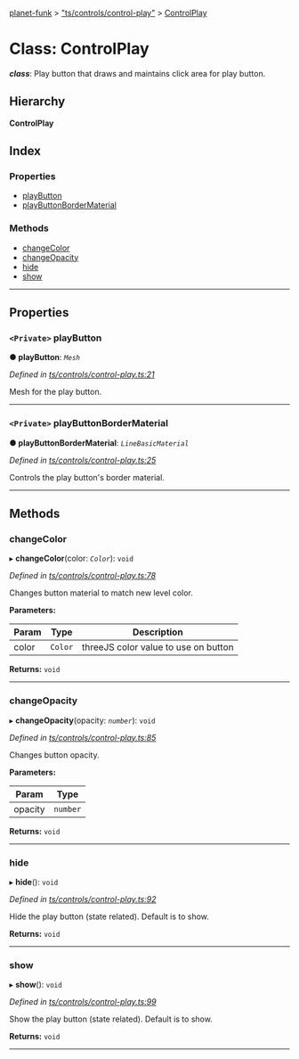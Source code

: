 [planet-funk](../README.md) > ["ts/controls/control-play"](../modules/_ts_controls_control_play_.md) > [ControlPlay](../classes/_ts_controls_control_play_.controlplay.md)

# Class: ControlPlay

*__class__*: Play button that draws and maintains click area for play button.

## Hierarchy

**ControlPlay**

## Index

### Properties

* [playButton](_ts_controls_control_play_.controlplay.md#playbutton)
* [playButtonBorderMaterial](_ts_controls_control_play_.controlplay.md#playbuttonbordermaterial)

### Methods

* [changeColor](_ts_controls_control_play_.controlplay.md#changecolor)
* [changeOpacity](_ts_controls_control_play_.controlplay.md#changeopacity)
* [hide](_ts_controls_control_play_.controlplay.md#hide)
* [show](_ts_controls_control_play_.controlplay.md#show)

---

## Properties

<a id="playbutton"></a>

### `<Private>` playButton

**● playButton**: *`Mesh`*

*Defined in [ts/controls/control-play.ts:21](https://github.com/WilliamRADFunk/planet-funk/blob/a2fe6bc/src/ts/controls/control-play.ts#L21)*

Mesh for the play button.

___
<a id="playbuttonbordermaterial"></a>

### `<Private>` playButtonBorderMaterial

**● playButtonBorderMaterial**: *`LineBasicMaterial`*

*Defined in [ts/controls/control-play.ts:25](https://github.com/WilliamRADFunk/planet-funk/blob/a2fe6bc/src/ts/controls/control-play.ts#L25)*

Controls the play button's border material.

___

## Methods

<a id="changecolor"></a>

###  changeColor

▸ **changeColor**(color: *`Color`*): `void`

*Defined in [ts/controls/control-play.ts:78](https://github.com/WilliamRADFunk/planet-funk/blob/a2fe6bc/src/ts/controls/control-play.ts#L78)*

Changes button material to match new level color.

**Parameters:**

| Param | Type | Description |
| ------ | ------ | ------ |
| color | `Color` |  threeJS color value to use on button |

**Returns:** `void`

___
<a id="changeopacity"></a>

###  changeOpacity

▸ **changeOpacity**(opacity: *`number`*): `void`

*Defined in [ts/controls/control-play.ts:85](https://github.com/WilliamRADFunk/planet-funk/blob/a2fe6bc/src/ts/controls/control-play.ts#L85)*

Changes button opacity.

**Parameters:**

| Param | Type |
| ------ | ------ |
| opacity | `number` |

**Returns:** `void`

___
<a id="hide"></a>

###  hide

▸ **hide**(): `void`

*Defined in [ts/controls/control-play.ts:92](https://github.com/WilliamRADFunk/planet-funk/blob/a2fe6bc/src/ts/controls/control-play.ts#L92)*

Hide the play button (state related). Default is to show.

**Returns:** `void`

___
<a id="show"></a>

###  show

▸ **show**(): `void`

*Defined in [ts/controls/control-play.ts:99](https://github.com/WilliamRADFunk/planet-funk/blob/a2fe6bc/src/ts/controls/control-play.ts#L99)*

Show the play button (state related). Default is to show.

**Returns:** `void`

___

